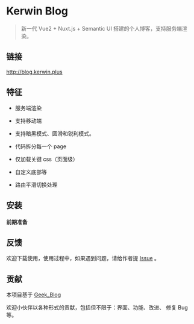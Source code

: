 # Kerwin Blog

> 新一代 Vue2 + Nuxt.js + Semantic UI 搭建的个人博客，支持服务端渲染。

## 链接

http://blog.kerwin.plus

## 特征

- 服务端渲染

- 支持移动端

- 支持暗黑模式、圆滑和锐利模式。

- 代码拆分每一个 page

- 仅加载关键 css（页面级）

- 自定义底部等

- 路由平滑切换处理

## 安装


#### 前期准备



## 反馈

欢迎下载使用，使用过程中，如果遇到问题，请给作者提 [Issue](https://github.com/kerwingo/myblog/issues) 。

## 贡献

本项目基于 [Geek_Blog](https://github.com/lewkamtao/Geek_Blog)

欢迎小伙伴以各种形式的贡献，包括但不限于：界面、功能、改进、 修复 Bug 等。
